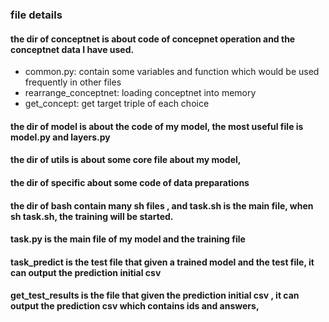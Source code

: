 ### file details
####  the dir of conceptnet is about code of concepnet operation and the conceptnet data I have used.
- common.py: contain some variables and function which would be used frequently in other files
- rearrange_conceptnet: loading conceptnet into memory
- get_concept: get target triple of each choice
#### the dir of model is about the code of my model, the most useful file is model.py and layers.py
#### the dir of utils is about some core file about my model,
#### the dir of specific about some code of data preparations
#### the dir of bash contain many sh files , and task.sh is the main file, when sh task.sh, the training will be started.
#### task.py is the main file of my model and the training file
#### task_predict is the test file that given a trained model and the test file, it can output the prediction initial csv
#### get_test_results is the file that given the prediction initial csv , it can output the prediction csv which contains ids and answers, 
